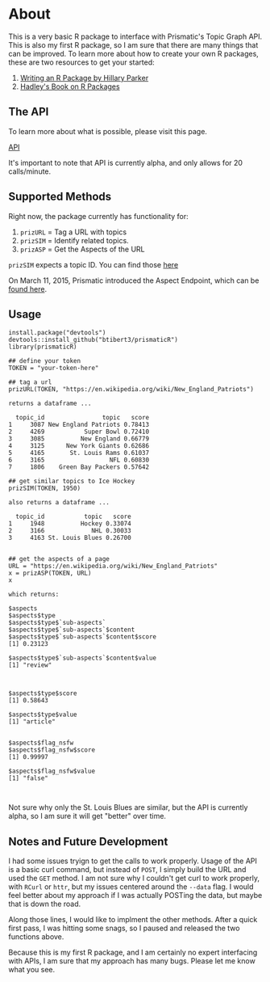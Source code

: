 # About

This is a very basic R package to interface with Prismatic's Topic Graph API.  This is also my first R package, so I am sure that there are many things that can be improved.  To learn more about how to create your own R packages, these are two resources to get your started:

1.  [Writing an R Package by Hillary Parker](http://hilaryparker.com/2014/04/29/writing-an-r-package-from-scratch/)
2.  [Hadley's Book on R Packages](http://r-pkgs.had.co.nz/)

## The API

To learn more about what is possible, please visit this page.

[API](https://github.com/Prismatic/interest-graph)

It's important to note that API is currently alpha, and only allows for 20 calls/minute.

## Supported Methods

Right now, the package currently has functionality for:

1.  `prizURL` = Tag a URL with topics
2.  `prizSIM` = Identify related topics.
3.  `prizASP` = Get the Aspects of the URL

`prizSIM` expects a topic ID.  You can find those [here](http://interest-graph.getprismatic.com/topic/all/human)

On March 11, 2015, Prismatic introduced the Aspect Endpoint, which can be [found here](http://blog.getprismatic.com/deeper-content-analysis-with-aspects/).

## Usage

```
install.package("devtools")
devtools::install_github("btibert3/prismaticR")
library(prismaticR)

## define your token
TOKEN = "your-token-here"

## tag a url
prizURL(TOKEN, "https://en.wikipedia.org/wiki/New_England_Patriots")

returns a dataframe ...

  topic_id                topic   score
1     3087 New England Patriots 0.78413
2     4269           Super Bowl 0.72410
3     3085          New England 0.66779
4     3125      New York Giants 0.62686
5     4165       St. Louis Rams 0.61037
6     3165                  NFL 0.60830
7     1806    Green Bay Packers 0.57642

## get similar topics to Ice Hockey
prizSIM(TOKEN, 1950) 

also returns a dataframe ...

  topic_id           topic   score
1     1948          Hockey 0.33074
2     3166             NHL 0.30033
3     4163 St. Louis Blues 0.26700


## get the aspects of a page
URL = "https://en.wikipedia.org/wiki/New_England_Patriots"
x = prizASP(TOKEN, URL)
x

which returns:

$aspects
$aspects$type
$aspects$type$`sub-aspects`
$aspects$type$`sub-aspects`$content
$aspects$type$`sub-aspects`$content$score
[1] 0.23123

$aspects$type$`sub-aspects`$content$value
[1] "review"



$aspects$type$score
[1] 0.58643

$aspects$type$value
[1] "article"


$aspects$flag_nsfw
$aspects$flag_nsfw$score
[1] 0.99997

$aspects$flag_nsfw$value
[1] "false"



```

Not sure why only the St. Louis Blues are similar, but the API is currently alpha, so I am sure it will get "better" over time.

## Notes and Future Development

I had some issues tryign to get the calls to work properly.  Usage of the API is a basic curl command, but instead of `POST`, I simply build the URL and used the `GET` method.  I am not sure why I couldn't get curl to work properly, with `RCurl` or `httr`, but my issues centered around the `--data` flag. I would feel better about my approach if I was actually POSTing the data, but maybe that is down the road.

Along those lines, I would like to implment the other methods.  After a quick first pass, I was hitting some snags, so I paused and released the two functions above.

Because this is my first R package, and I am certainly no expert interfacing with APIs, I am sure that my approach has many bugs.  Please let me know what you see. 